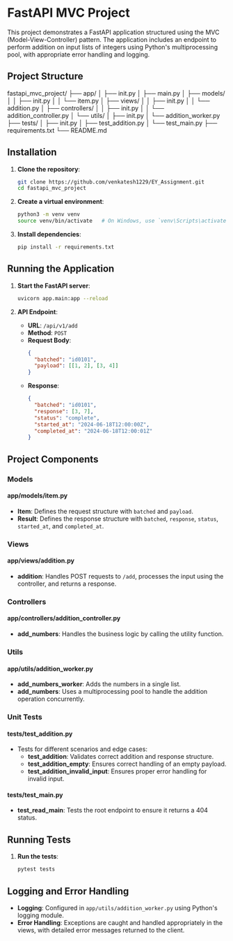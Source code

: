 # FastAPI MVC Project

This project demonstrates a FastAPI application structured using the MVC (Model-View-Controller) pattern. The application includes an endpoint to perform addition on input lists of integers using Python's multiprocessing pool, with appropriate error handling and logging.

## Project Structure

fastapi_mvc_project/
├── app/
│ ├── init.py
│ ├── main.py
│ ├── models/
│ │ ├── init.py
│ │ └── item.py
│ ├── views/
│ │ ├── init.py
│ │ └── addition.py
│ ├── controllers/
│ │ ├── init.py
│ │ └── addition_controller.py
│ └── utils/
│ ├── init.py
│ └── addition_worker.py
├── tests/
│ ├── init.py
│ ├── test_addition.py
│ └── test_main.py
├── requirements.txt
└── README.md



## Installation

1. **Clone the repository**:
    ```sh
    git clone https://github.com/venkatesh1229/EY_Assignment.git
    cd fastapi_mvc_project
    ```

2. **Create a virtual environment**:
    ```sh
    python3 -m venv venv
    source venv/bin/activate   # On Windows, use `venv\Scripts\activate`
    ```

3. **Install dependencies**:
    ```sh
    pip install -r requirements.txt
    ```

## Running the Application

1. **Start the FastAPI server**:
    ```sh
    uvicorn app.main:app --reload
    ```

2. **API Endpoint**:
    - **URL**: `/api/v1/add`
    - **Method**: `POST`
    - **Request Body**:
      ```json
      {
        "batched": "id0101",
        "payload": [[1, 2], [3, 4]]
      }
      ```
    - **Response**:
      ```json
      {
        "batched": "id0101",
        "response": [3, 7],
        "status": "complete",
        "started_at": "2024-06-18T12:00:00Z",
        "completed_at": "2024-06-18T12:00:01Z"
      }
      ```

## Project Components

### Models

#### app/models/item.py
- **Item**: Defines the request structure with `batched` and `payload`.
- **Result**: Defines the response structure with `batched`, `response`, `status`, `started_at`, and `completed_at`.

### Views

#### app/views/addition.py
- **addition**: Handles POST requests to `/add`, processes the input using the controller, and returns a response.

### Controllers

#### app/controllers/addition_controller.py
- **add_numbers**: Handles the business logic by calling the utility function.

### Utils

#### app/utils/addition_worker.py
- **add_numbers_worker**: Adds the numbers in a single list.
- **add_numbers**: Uses a multiprocessing pool to handle the addition operation concurrently.

### Unit Tests

#### tests/test_addition.py
- Tests for different scenarios and edge cases:
  - **test_addition**: Validates correct addition and response structure.
  - **test_addition_empty**: Ensures correct handling of an empty payload.
  - **test_addition_invalid_input**: Ensures proper error handling for invalid input.

#### tests/test_main.py
- **test_read_main**: Tests the root endpoint to ensure it returns a 404 status.

## Running Tests

1. **Run the tests**:
    ```sh
    pytest tests
    ```

## Logging and Error Handling

- **Logging**: Configured in `app/utils/addition_worker.py` using Python's logging module.
- **Error Handling**: Exceptions are caught and handled appropriately in the views, with detailed error messages returned to the client.

